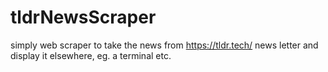 # tldrNewsScraper
simply web scraper to take the news from https://tldr.tech/ news letter and display it elsewhere, eg. a terminal etc.
